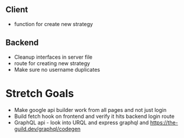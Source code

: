 ## Client
* function for create new strategy

## Backend
* Cleanup interfaces in server file
* route for creating new strategy
* Make sure no username duplicates

# Stretch Goals
* Make google api builder work from all pages and not just login
* Build fetch hook on frontend and verify it hits backend login route
* GraphQL api - look into URQL and express graphql and https://the-guild.dev/graphql/codegen 